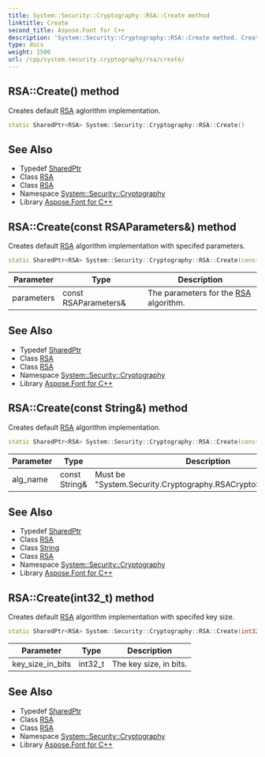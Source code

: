 ```yaml
---
title: System::Security::Cryptography::RSA::Create method
linktitle: Create
second_title: Aspose.Font for C++
description: 'System::Security::Cryptography::RSA::Create method. Creates default RSA aglorithm implementation in C++.'
type: docs
weight: 1500
url: /cpp/system.security.cryptography/rsa/create/
---
```

## RSA::Create() method


Creates default [RSA](../) aglorithm implementation.

```cpp
static SharedPtr<RSA> System::Security::Cryptography::RSA::Create()
```

## See Also

* Typedef [SharedPtr](../../../system/sharedptr/)
* Class [RSA](../)
* Class [RSA](../)
* Namespace [System::Security::Cryptography](../../)
* Library [Aspose.Font for C++](../../../)
## RSA::Create(const RSAParameters\&) method


Creates default [RSA](../) algorithm implementation with specifed parameters.

```cpp
static SharedPtr<RSA> System::Security::Cryptography::RSA::Create(const RSAParameters &parameters)
```


| Parameter | Type | Description |
| --- | --- | --- |
| parameters | const RSAParameters\& | The parameters for the [RSA](../) algorithm. |

## See Also

* Typedef [SharedPtr](../../../system/sharedptr/)
* Class [RSA](../)
* Class [RSA](../)
* Namespace [System::Security::Cryptography](../../)
* Library [Aspose.Font for C++](../../../)
## RSA::Create(const String\&) method


Creates default [RSA](../) algorithm implementation.

```cpp
static SharedPtr<RSA> System::Security::Cryptography::RSA::Create(const String &alg_name)
```


| Parameter | Type | Description |
| --- | --- | --- |
| alg_name | const String\& | Must be "System.Security.Cryptography.RSACryptoServiceProvider". |

## See Also

* Typedef [SharedPtr](../../../system/sharedptr/)
* Class [RSA](../)
* Class [String](../../../system/string/)
* Class [RSA](../)
* Namespace [System::Security::Cryptography](../../)
* Library [Aspose.Font for C++](../../../)
## RSA::Create(int32_t) method


Creates default [RSA](../) algorithm implementation with specifed key size.

```cpp
static SharedPtr<RSA> System::Security::Cryptography::RSA::Create(int32_t key_size_in_bits)
```


| Parameter | Type | Description |
| --- | --- | --- |
| key_size_in_bits | int32_t | The key size, in bits. |

## See Also

* Typedef [SharedPtr](../../../system/sharedptr/)
* Class [RSA](../)
* Class [RSA](../)
* Namespace [System::Security::Cryptography](../../)
* Library [Aspose.Font for C++](../../../)
